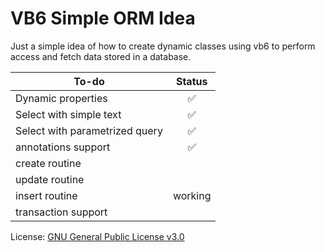 # VB6 Simple ORM Idea
Just a simple idea of how to create dynamic classes using vb6 to perform access and fetch data stored in a database.

| To-do | Status |
| --- | :---: |
| Dynamic properties  | :white_check_mark: |
| Select with simple text  | :white_check_mark: |
| Select with parametrized query|  :white_check_mark: |
| annotations support| :white_check_mark: |
| create routine||
| update routine||
| insert routine|working|
| transaction support||

License: [GNU General Public License v3.0](LICENSE)
